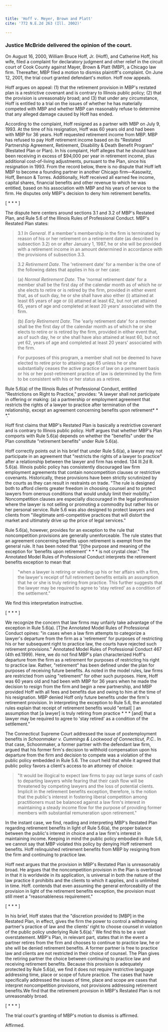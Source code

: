 ```yaml
---


title: 'Hoff v. Meyer, Brown and Platt'
cite: '772 N.E.2d 263 (Ill. 2002)'

---
```


### Justice McBride delivered the opinion of the court.

On August 16, 2000, William Bruce Hoff, Jr. (Hoff), and Catherine Hoff, his wife, filed a complaint for declaratory judgment and other relief in the circuit court of Cook County against Mayer, Brown & Platt (MBP), a Chicago law firm. Thereafter, MBP filed a motion to dismiss plaintiff's complaint. On June 12, 2001, the trial court granted defendant's motion. Hoff now appeals.

Hoff argues on appeal: (1) that the retirement provision in MBP's restated plan is a restrictive covenant and is contrary to Illinois public policy; (2) that the provision is unreasonably broad; and (3) that under any circumstance, Hoff is entitled to a trial on the issues of whether he has materially competed with MBP and whether MBP can reasonably refuse to determine that any alleged damage caused by Hoff has ended.

According to the complaint, Hoff resigned as a partner with MBP on July 9, 1993. At the time of his resignation, Hoff was 60 years old and had been with MBP for 36 years. Hoff requested retirement income from MBP. MBP has refused to pay Hoff retirement income based on its "Restated Partnership Agreement, Retirement, Disability & Death Benefit Program" (Restated Plan or Plan). In his complaint, Hoff alleges that he should have been receiving in excess of $94,000 per year in retirement income, plus additional cost-of-living adjustments, pursuant to the Plan, since his resignation in 1993. From the record below, there is no dispute that Hoff left MBP to become a founding partner in another Chicago firm—Kasowitz, Hoff, Benson & Torres. Additionally, Hoff received all earned fee income, capital shares, financial benefits and other revenue to which he was entitled, based on his association with MBP and his years of service to the firm. He disputes only MBP's decision to deny him retirement benefits.

[ * * * ]

The dispute here centers around sections 3.1 and 3.2 of MBP's Restated Plan, and Rule 5.6 of the Illinois Rules of Professional Conduct. MBP's Restated Plan states:

> 3.1 _In General_. If a member's membership in the firm is terminated by reason of his or her retirement on a retirement date (as described in subsection 3.2) on or after January 1, 1987, he or she will be provided with a retirement income in an amount determined in accordance with the provisions of subsection 3.3.

> 3.2 _Retirement Date_. The 'retirement date' for a member is the one of the following dates that applies in his or her case:

> (a) _Normal Retirement Date_. The 'normal retirement date' for a member shall be the first day of the calendar month as of which he or she elects to retire or is retired by the firm, provided in either event that, as of such day, he or she shall have also either (i) attained at least 65 years of age or (ii) attained at least 62, but not yet attained 65, years of age and completed at least 20 years' associated with the firm.

> (b) _Early Retirement Date_. The 'early retirement date' for a member shall be the first day of the calendar month as of which he or she elects to retire or is retired by the firm, provided in either event that, as of such day, he or she shall have also attained at least 60, but not yet 62, years of age and completed at least 20 years' associated with the firm.

> For purposes of this program, a member shall not be deemed to have elected to retire prior to attaining age 65 unless he or she substantially ceases the active practice of law on a permanent basis or his or her post-retirement practice of law is determined by the firm to be consistent with his or her status as a retiree.

Rule 5.6(a) of the Illinois Rules of Professional Conduct, entitled "Restrictions on Right to Practice," provides: "A lawyer shall not participate in offering or making: (a) a partnership or employment agreement that restricts the rights of a lawyer to practice after termination of the relationship, except an agreement concerning benefits upon retirement\* \* \*."

Hoff first claims that MBP's Restated Plan is basically a restrictive covenant and is contrary to Illinois public policy. Hoff argues that whether MBP's Plan comports with Rule 5.6(a) depends on whether the "benefits" under the Plan constitute "retirement benefits" under Rule 5.6(a).

Hoff correctly points out in his brief that under Rule 5.6(a), a lawyer may not participate in an agreement that "restricts the rights of a lawyer to practice" after a relationship between the lawyer and firm has ended. 134 Ill.2d R. 5.6(a). Illinois public policy has consistently discouraged law firm employment agreements that contain noncompetition clauses or restrictive covenants. Historically, these provisions have been strictly scrutinized by the courts as they can result in restraints on trade. "The rule is designed both to afford clients greater freedom in choosing counsel and to protect lawyers from onerous conditions that would unduly limit their mobility." Noncompetition clauses are especially discouraged in the legal profession where the lawyer is not selling or promoting a commodity but rather his or her personal service. Rule 5.6 was also designed to protect lawyers and clients from "illegitimate anti-competitive practices that will distort the market and ultimately drive up the price of legal services."

Rule 5.6(a), however, provides for an exception to the rule that noncompetition provisions are generally unenforceable. The rule states that an agreement concerning benefits upon retirement is exempt from the general rule. It has been noted that "[t]he purpose and meaning of the exception for 'benefits upon retirement' \* \* \* is not crystal clear." The Annotated Model Rules of Professional Conduct interprets the retirement benefits exception to mean that

> "when a lawyer is retiring or winding up his or her affairs with a firm, the lawyer's receipt of full retirement benefits entails an assumption that he or she is truly retiring from practice. This further suggests that the lawyer may be required to agree to 'stay retired' as a condition of the settlement."

We find this interpretation instructive.

[ * * * ]

We recognize the concern that law firms may unfairly take advantage of the exception in Rule 5.6(a). [T]he Annotated Model Rules of Professional Conduct opines: "in cases when a law firm attempts to categorize a lawyer's departure from the firm as a 'retirement' for purposes of restricting his or her subsequent right to practice law, the courts have rejected such retirement provisions." Annotated Model Rules of Professional Conduct 467 (4th ed.1999). Here, we do not find MBP's plan characterized Hoff's departure from the firm as a retirement for purposes of restricting his right to practice law. Rather, "retirement" has been defined under the plan for purposes of receiving future benefits. As noted in the model rules, law firms are restricted from using "retirement" for other such purposes. Here, Hoff was 60 years old and had been with MBP for 36 years when he made the decision to resign from the firm and begin a new partnership, and MBP provided Hoff with all fees and benefits due and owing to him at the time of his resignation. MBP denied Hoff only future benefits under the firm's retirement provision. In interpreting the exception to Rule 5.6, the annotated rules explain that receipt of retirement benefits would "entail[ ] an assumption that [a lawyer] is truly retiring from practice \* \* \* [and] that a lawyer may be required to agree to 'stay retired' as a condition of the settlement."

The Connecticut Supreme Court addressed the issue of postemployment benefits in _Schoonmaker v. Cummings & Lockwood of Connecticut, P.C._. In that case, Schoonmaker, a former partner with the defendant law firm, argued that his former firm's decision to withhold compensation upon his departure from the firm and decision to compete was a violation of the public policy embedded in Rule 5.6. The court held that while it agreed that public policy favors a client's access to an attorney of choice:

> "It would be illogical to expect law firms to pay out large sums of cash to departing lawyers while fearing that their cash flow will be threatened by competing lawyers and the loss of potential clients. Implicit in the retirement benefits exception, therefore, is the notion that the public's interest in fostering liberal competition among practitioners must be balanced against a law firm's interest in maintaining a steady income flow for the purpose of providing former members with substantial remuneration upon retirement."

In the instant case, we find, reading and interpreting MBP's Restated Plan regarding retirement benefits in light of Rule 5.6(a), the proper balance between the public's interest in choice and a law firm's interest in maintaining income. Keeping in mind the public policy embodied in Rule 5.6, we cannot say that MBP violated this policy by denying Hoff retirement benefits. Hoff relinquished retirement benefits from MBP by resigning from the firm and continuing to practice law.

Hoff next argues that the provision in MBP's Restated Plan is unreasonably broad. He argues that the noncompetition provision in the Plan is overbroad in that it is worldwide in its application, is universal in both the nature of the law practice it prohibits and the clients to which it applies, and is unlimited in time. Hoff. contends that even assuming the general enforceability of the provision in light of the retirement benefits exception, the provision must still meet a "reasonableness requirement."

[ * * * ]

In his brief, Hoff states that the "discretion provided to [MBP] in the Restated Plan, in effect, gives the firm the power to control a withdrawing partner's practice of law and the clients' right to choose counsel in violation of the public policy underlying Rule 5.6(a)." We find this to be a vast overstatement. MBP's Plan, in relevant part, states that in the event a partner retires from the firm and chooses to continue to practice law, he or she will be denied retirement benefits. A former partner is free to practice law and clients are not restricted in their choice of counsel. The Plan gives the retiring partner the choice between continuing to practice law and receiving retirement benefits. Because this provision is adequately protected by Rule 5.6(a), we find it does not require restrictive language addressing time, place or scope of future practice. The cases that have specifically addressed the issues of time, place and scope are cases that interpret noncompetition provisions, not provisions addressing retirement benefits.We find that the retirement provision in MBP's Restated Plan is not unreasonably broad.

[ * * * ]

The trial court's granting of MBP's motion to dismiss is affirmed.

Affirmed.
